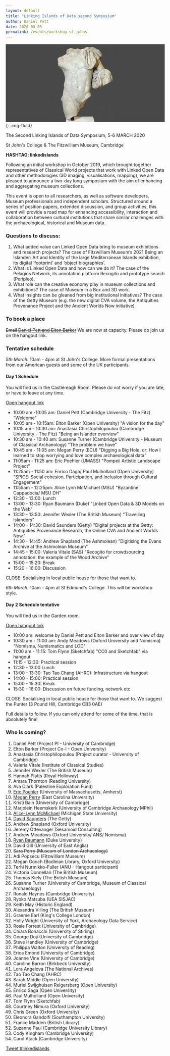 ```yaml
---
layout: default
title: "Linking Islands of Data second Symposium"
author: Daniel Pett
date: 2020-03-05
permalink: /events/workshop-st-johns
---
```

![](/images/layouts/dionysus.jpg){: .img-fluid}

The Second Linking Islands of Data Symposium, 5-6 MARCH 2020

St John's College & The Fitzwilliam Museum, Cambridge

**HASHTAG: linkedislands**

Following an initial workshop in October 2019, which brought together representatives
of Classical World projects that work with Linked Open Data and other methodologies
(3D imaging, visualisations, mapping), we are pleased to announce a two-day long
symposium with the aim of enhancing and aggregating museum collections.

This event is open to all researchers, as well as software developers, Museum professionals and independent scholars.
Structured around a series of position papers, extended discussion, and group activities,
this event will provide a road map for enhancing accessibility, interaction and
collaboration between cultural institutions that share similar challenges with
the archaeological, historical and Museum data.

### Questions to discuss:
1. What added value can Linked Open Data bring to museum exhibitions and research
projects? The case of Fitzwilliam Museum’s 2021 Being an Islander: Art and Identity
of the large Mediterranean Islands exhibition, its digital ‘footprint’ and ‘object biographies’.
2. What is Linked Open Data and how can we do it? The case of the Pelagios Network,
its annotation platform Recogito and prototype search (Peripleo).
3. What role can the creative economy play in museum collections and exhibitions?
The case of Museum in a Box and 3D work.
4. What insights can be gleaned from big institutional initiatives? The case of
the Getty Museum (e.g. the new digital CVA volume, the Antiquities Provenance
Project and the Ancient Worlds Now initiative)

### To book a place

~~Email [Daniel Pett and Elton Barker](mailto:dejp3@cam.ac.uk,elton.barker@open.ac.uk)~~
We are now at capacity. Please do join us on the hangout link. 

### Tentative schedule

*5th March:* 10am - 4pm at St John's College. More formal presentations from our American guests and some of the UK participants.  

#### Day 1 Schedule


You will find us in the Castlereagh Room. Please do not worry if you are late, or have to leave at any time.

[Open hangout link](https://meet.google.com/tnt-pnpn-dpj)


* 10:00 am -10:05 am: Daniel Pett (Cambridge University - The Fitz) "Welcome"
* 10:05 am - 10:15am: Elton Barker (Open University) "A vision for the day"
* 10:15 am - 10:30 am: Anastasia Christophilopoulou (Cambridge University - The Fitz) "Being an Islander overview"
* 10:30 am - 10:40 am: Susanne Turner (Cambridge University - Museum of Classical Archaeology) "The problem we have"
* 10:45 am - 11:05 am: Megan Perry (ECU) "Digging a Big Hole, or: How I learned to stop worrying and love complex archaeological data"
* 11:05am - 11:25 am: Eric Poehler (UMASS) "Pompeii Artistic Landscape Project"
* 11:25am - 11:50 am: Enrico Daga/ Paul Mulholland (Open University) "SPICE: Social cohesion, Participation, and Inclusion through Cultural Engagement"
* 11:55am - 12:25pm: Alice Lynn McMichael (MSU) "Byzantine Cappadocia/ MSU DH"
* 12:30 - 13:00: Lunch
* 13:00 - 13:30: Ryan Baumann (Duke) "Linked Open Data & 3D Models on the Web"
* 13:30 - 13:50: Jennifer Wexler (The British Museum) "Travelling Islanders"
* 14:00 - 14:30: David Saunders (Getty) "Digital projects at the Getty: Antiquities Provenance Research, the Online CVA and Ancient Worlds Now."
* 14:30 - 14:45: Andrew Shapland (The Ashmolean) "Digitising the Evans Archive at the Ashmolean Museum"
* 14:45 - 15:00: Valeria Vitale (SAS) "Recogito for crowdsourcing annotation: the example of the Wood Archive"
* 15:00 - 15:20: Break
* 15:20 - 16:00: Discussion

CLOSE: Socialising in local public house for those that want to.

*6th March:* 10am - 4pm at St Edmund's College. This will be workshop style.

#### Day 2 Schedule tentative

You will find us in the Garden room. 

[Open hangout link](https://meet.google.com/pnt-qnts-udg)

* 10:00 am: welcome by Daniel Pett and Elton Barker and over view of day
* 10:30 am - 11:00 am: Andy Meadows (Oxford University and Nomisma) "Nomisma, Numismatics and LOD"
* 11:00 am - 11:15: Tom Flynn (Sketchfab) "CC0 and Sketchfab" via hangout 
* 11:15 - 12:30: Practical session
* 12:30 - 13:00 Lunch
* 13:00 - 13:30: Tao Tao Chang (AHRC): Infrastructure via hangout
* 14:00 - 15:00: Practical session
* 15:00 - 15:30: Break
* 15:30 - 16:00: Discussion on future funding, network etc

CLOSE: Socialising in local public house for those that want to. We suggest the Punter (3 Pound Hill, Cambridge CB3 0AE)

<script src="https://gist.github.com/portableant/a112cf3a176ee0fa7faeecf75517bc45.js"></script>

Full details to follow. If you can only attend for some of the time, that is absolutely fine!

### Who is coming?

1. Daniel Pett (Project PI - University of Cambridge)
2. Elton Barker (Project Co-I - Open University)
3. Anastasia Christophilopoulou (Project curator - University of Cambridge)
4. Valeria Vitale (Institute of Classical Studies)
5. Jennifer Wexler (The British Museum)
6. Hannah Platts (Royal Holloway)
7. Amara Thornton (Reading University)
8. Ava Clark (Palestine Exploration Fund)
9. [Eric Poehler](https://www.umass.edu/classics/member/eric-poehler) (University of Massachusetts, Amherst)
10. [Megan Perry](https://anthropology.ecu.edu/megan-perry/) (East Carolina University)
11. Kristi Bain (University of Cambridge)
12. Marjolein Heemskerk (University of Cambridge Archaeology MPhil)
13. [Alice-Lynn McMichael](http://digitalhumanities.msu.edu/people/alice-lynn-mcmichael/) (Michigan State University)
14. [David Saunders](https://blogs.getty.edu/iris/author/dsaunders/) (The Getty)
15. Andrew Shapland (Oxford University)
16. Jeremy Ottevanger (Sesamoid Consulting)
17. Andrew Meadows (Oxford University/ ANS/ Nomisma)
18. [Ryan Baumann](https://library.duke.edu/about/directory/staff/ryan.baumann) (Duke University)
19. David Gill (University of East Anglia)
20. ~~Sara Perry (Museum of London Archaeology)~~
21. Adi Popsecu (Fitzwilliam Museum)
22. Megan Gooch (Bodleian Library, Oxford University)
23. Terhi Nurmikko-Fuller (ANU - Hangout participant)
24. Victoria Donnellan (The British Museum)
25. Thomas Kiely (The British Museum)
26. Susanne Turner (University of Cambridge, Museum of Classical Archaeology)
27. Ronald Haynes (Cambridge University)
28. Ryoko Matsuba (UEA SISJAC)
29. Keith May (Historic England)
30. Alexandra Villing (The British Museum)
31. Graeme Earl (King's College London)
32. Holly Wright (University of York, Archaeology Data Service)
33. Rosie Forrest (University of Cambridge)
34. Chiara Bonacchi (University of Stirling)
35. George Doji (University of Cambridge)
36. Steve Handley (University of Cambridge)
37. Philippa Walton (University of Reading)
38. Erica Emond (University of Cambridge)
39. Joanne Vine (University of Cambridge)
40. Caroline Barron (Birkbeck University)
41. Lora Angelova (The National Archives)
42. Tao Tao Chang (AHRC)
43. Sarah Middle (Open University)
44. Muriel Swijghuisen Reigersberg (Open University)
45. Enrico Saga (Open University)
46. Paul Mulholland (Open University)
47. Tom Flynn (Sketchfab)
48. Courtney Nimura (Oxford University)
49. Chris Green (Oxford University)
50. Eleonora Gandolfi (Southampton University)
51. France Madden (British Library)
52. Suzanne Paul (Cambridge University Library)
53. Cody Kingham (Cambridge University) 
54. Carol Atack (Cambridge University)

<a href="https://twitter.com/intent/tweet?button_hashtag=linkedislands&ref_src=twsrc%5Etfw" class="twitter-hashtag-button" data-show-count="false">Tweet #linkedislands</a><script async src="https://platform.twitter.com/widgets.js" charset="utf-8"></script>

